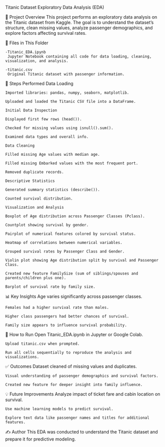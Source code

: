 Titanic Dataset Exploratory Data Analysis (EDA)

📂 Project Overview
    This project performs an exploratory data analysis on the Titanic dataset from Kaggle. The goal is to understand the dataset’s structure, clean missing values, analyze passenger demographics, and explore factors affecting survival rates.

📑 Files in This Folder

    -Titanic_EDA.ipynb
     Jupyter Notebook containing all code for data loading, cleaning, visualization, and analysis.

    -titanic.csv
     Original Titanic dataset with passenger information.

🔧 Steps Performed
    Data Loading

    Imported libraries: pandas, numpy, seaborn, matplotlib.

    Uploaded and loaded the Titanic CSV file into a DataFrame.

    Initial Data Inspection

    Displayed first few rows (head()).

    Checked for missing values using isnull().sum().

    Examined data types and overall info.

    Data Cleaning

    Filled missing Age values with median age.

    Filled missing Embarked values with the most frequent port.

    Removed duplicate records.

    Descriptive Statistics

    Generated summary statistics (describe()).

    Counted survival distribution.

    Visualization and Analysis

    Boxplot of Age distribution across Passenger Classes (Pclass).

    Countplot showing survival by gender.

    Pairplot of numerical features colored by survival status.

    Heatmap of correlations between numerical variables.

    Grouped survival rates by Passenger Class and Gender.

    Violin plot showing Age distribution split by survival and Passenger Class.

    Created new feature FamilySize (sum of siblings/spouses and parents/children plus one).

    Barplot of survival rate by family size.

📊 Key Insights
    Age varies significantly across passenger classes.

    Females had a higher survival rate than males.

    Higher class passengers had better chances of survival.

    Family size appears to influence survival probability.

🚀 How to Run
    Open Titanic_EDA.ipynb in Jupyter or Google Colab.

    Upload titanic.csv when prompted.

    Run all cells sequentially to reproduce the analysis and visualizations.

✅ Outcomes
    Dataset cleaned of missing values and duplicates.

    Visual understanding of passenger demographics and survival factors.

    Created new feature for deeper insight into family influence.

💡 Future Improvements
    Analyze impact of ticket fare and cabin location on survival.

    Use machine learning models to predict survival.

    Explore text data like passenger names and titles for additional features.

✍️ Author
    This EDA was conducted to understand the Titanic dataset and prepare it for predictive modeling.